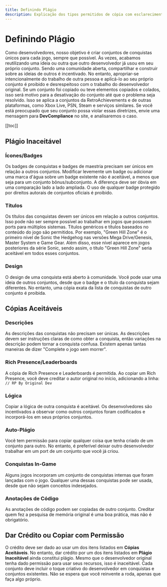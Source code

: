 ```yaml
---
title: Definindo Plágio
description: Explicação dos tipos permitidos de cópia com esclarecimentos para alguns casos e sugestão de dar crédito ao desenvolvedor original.
---
```


# Definindo Plágio

Como desenvolvedores, nosso objetivo é criar conjuntos de conquistas únicos para cada jogo, sempre que possível. Às vezes, acabamos reutilizando uma ideia ou outra que outro desenvolvedor já usou em seu próprio conjunto. Sendo uma comunidade aberta, compartilhar e construir sobre as ideias de outros é incentivado. No entanto, apropriar-se intencionalmente do trabalho de outra pessoa e aplicá-lo ao seu próprio conjunto é proibido e desrespeitoso com o trabalho do desenvolvedor original. Se um conjunto foi copiado ou teve elementos copiados e colados, isso será motivo para a desativação do conjunto até que o problema seja resolvido. Isso se aplica a conjuntos da RetroAchievements e de outras plataformas, como Xbox Live, PSN, Steam e serviços similares. Se você está preocupado que seu conjunto possa violar essas diretrizes, envie uma mensagem para **DevCompliance** no site, e analisaremos o caso.

[[toc]]

## Plágio Inaceitável

### Ícones/Badges

Os badges de conquistas e badges de maestria precisam ser únicos em relação a outros conjuntos. Modificar levemente um badge ou adicionar uma marca d'água sobre um badge existente não é aceitável, a menos que seja para um conjunto bônus/subconjunto. A diferença deve ser óbvia em uma comparação lado a lado ampliada. O uso de qualquer badge protegido por direitos autorais de conjuntos oficiais é proibido.

### Títulos

Os títulos das conquistas devem ser únicos em relação a outros conjuntos. Isso pode não ser sempre possível ao trabalhar em jogos que possuem ports para múltiplos sistemas. Títulos genéricos e títulos baseados no conteúdo do jogo são permitidos. Por exemplo, "Green Hill Zone" é o primeiro nível de Sonic the Hedgehog nas versões Mega Drive/Genesis, Master System e Game Gear. Além disso, esse nível aparece em jogos posteriores da série Sonic, sendo assim, o título "Green Hill Zone" seria aceitável em todos esses conjuntos.

### Design

O design de uma conquista está aberto à comunidade. Você pode usar uma ideia de outros conjuntos, desde que o badge e o título da conquista sejam diferentes. No entanto, uma cópia exata da lista de conquistas de outro conjunto é proibida.

## Cópias Aceitáveis

### Descrições

As descrições das conquistas não precisam ser únicas. As descrições devem ser instruções claras de como obter a conquista, então variações na descrição podem tornar a conquista confusa. Existem apenas tantas maneiras de dizer "Complete o jogo sem morrer".

### Rich Presence/Leaderboards

A cópia de Rich Presence e Leaderboards é permitida. Ao copiar um Rich Presence, você deve creditar o autor original no início, adicionando a linha:
`// RP By Original Dev`

### Lógica

Copiar a lógica de outra conquista é aceitável. Os desenvolvedores são incentivados a observar como outros conjuntos foram codificados e incorporá-los em seus próprios conjuntos.

### Auto-Plágio

Você tem permissão para copiar qualquer coisa que tenha criado de um conjunto para outro. No entanto, é preferível deixar outro desenvolvedor trabalhar em um port de um conjunto que você já criou.

### Conquistas In-Game

Alguns jogos incorporam um conjunto de conquistas internas que foram lançadas com o jogo. Qualquer uma dessas conquistas pode ser usada, desde que não sejam conceitos indesejados.

### Anotações de Código

As anotações de código podem ser copiadas de outro conjunto. Creditar quem fez a pesquisa de memória original é uma boa prática, mas não é obrigatório.

## Dar Crédito ou Copiar com Permissão

O crédito deve ser dado ao usar um dos itens listados em **Cópias Aceitáveis**. No entanto, dar crédito por um dos itens listados em **Plágio Inaceitável** ainda constitui plágio. Mesmo que o desenvolvedor original tenha dado permissão para usar seus recursos, isso é inaceitável. Cada conjunto deve incluir o toque criativo do desenvolvedor em conquistas e conjuntos existentes. Não se espera que você reinvente a roda, apenas que faça algo próprio.
